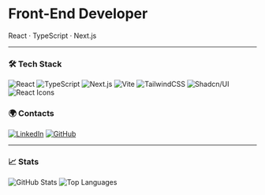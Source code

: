 # Front-End Developer  
React · TypeScript · Next.js 
 
---
 
### 🛠️ Tech Stack  
![React](https://img.shields.io/badge/-React-20232a?style=for-the-badge&logo=react&logoColor=61dafb)
![TypeScript](https://img.shields.io/badge/-TypeScript-3178C6?style=for-the-badge&logo=typescript&logoColor=white)
![Next.js](https://img.shields.io/badge/-Next.js-000000?style=for-the-badge&logo=nextdotjs&logoColor=white)
![Vite](https://img.shields.io/badge/-Vite-646CFF?style=for-the-badge&logo=vite&logoColor=white)
![TailwindCSS](https://img.shields.io/badge/-TailwindCSS-06B6D4?style=for-the-badge&logo=tailwindcss&logoColor=white)
![Shadcn/UI](https://img.shields.io/badge/-Shadcn/UI-18181b?style=for-the-badge&logoColor=white)
![React Icons](https://img.shields.io/badge/-React%20Icons-61DAFB?style=for-the-badge&logo=react&logoColor=white)

### 🌍 Contacts  
[![LinkedIn](https://img.shields.io/badge/-LinkedIn-0A66C2?style=flat&logo=linkedin&logoColor=white)](https://www.linkedin.com/in/litakk/)
[![GitHub](https://img.shields.io/badge/-GitHub-181717?style=flat&logo=github&logoColor=white)](https://github.com/litakk)

---

### 📈 Stats  
![GitHub Stats](https://github-readme-stats.vercel.app/api?username=litakk&show_icons=true&count_private=true&hide=prs&theme=transparent)
![Top Languages](https://github-readme-stats.vercel.app/api/top-langs/?username=litakk&layout=compact&theme=transparent)

